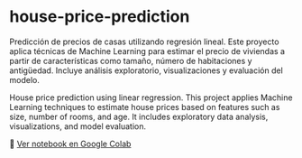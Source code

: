 # house-price-prediction
Predicción de precios de casas utilizando regresión lineal. Este proyecto aplica técnicas de Machine Learning para estimar el precio de viviendas a partir de características como tamaño, número de habitaciones y antigüedad. Incluye análisis exploratorio, visualizaciones y evaluación del modelo.

House price prediction using linear regression.
This project applies Machine Learning techniques to estimate house prices based on features such as size, number of rooms, and age. It includes exploratory data analysis, visualizations, and model evaluation.

📎 [Ver notebook en Google Colab](https://colab.research.google.com/drive/tu-link)
